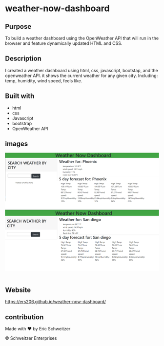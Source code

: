 # weather-now-dashboard

## Purpose

To build a weather dashboard using the OpenWeather API that will run in the browser and feature dynamically updated HTML and CSS.

## Description

I created a weather dashboard using html, css, javascript, bootstap, and the openweather API. it shows the current weather for any given city. Including:  temp, humidity, wind speed, feels like.



## Built with
* html
* css
* Javascript
* bootstrap
* OpenWeather API

## images

![](./assets/images/Screenshot%202022-07-06%20210345.png)
![](./assets/images/Screenshot%202022-07-06%20210506.png)
![]()
![]()
![]()

## Website
https://ers206.github.io/weather-now-dashboard/

## contribution
Made with ❤️ by Eric Schweitzer 

&copy; Schweitzer Enterprises